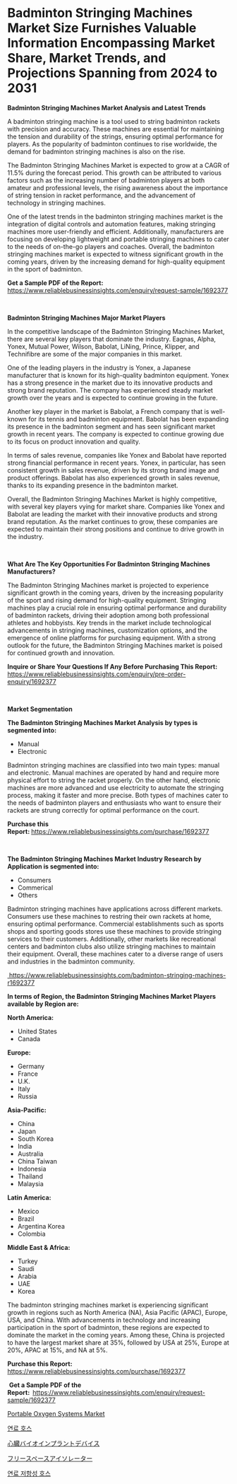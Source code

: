 <p><h1>Badminton Stringing Machines Market Size Furnishes Valuable Information Encompassing Market Share, Market Trends, and Projections Spanning from 2024 to 2031</h1></p><p><strong>Badminton Stringing Machines Market Analysis and Latest Trends</strong></p>
<p><p>A badminton stringing machine is a tool used to string badminton rackets with precision and accuracy. These machines are essential for maintaining the tension and durability of the strings, ensuring optimal performance for players. As the popularity of badminton continues to rise worldwide, the demand for badminton stringing machines is also on the rise.</p><p>The Badminton Stringing Machines Market is expected to grow at a CAGR of 11.5% during the forecast period. This growth can be attributed to various factors such as the increasing number of badminton players at both amateur and professional levels, the rising awareness about the importance of string tension in racket performance, and the advancement of technology in stringing machines.</p><p>One of the latest trends in the badminton stringing machines market is the integration of digital controls and automation features, making stringing machines more user-friendly and efficient. Additionally, manufacturers are focusing on developing lightweight and portable stringing machines to cater to the needs of on-the-go players and coaches. Overall, the badminton stringing machines market is expected to witness significant growth in the coming years, driven by the increasing demand for high-quality equipment in the sport of badminton.</p></p>
<p><strong>Get a Sample PDF of the Report:&nbsp;</strong> <a href="https://www.reliablebusinessinsights.com/enquiry/request-sample/1692377">https://www.reliablebusinessinsights.com/enquiry/request-sample/1692377</a></p>
<p>&nbsp;</p>
<p><strong>Badminton Stringing Machines Major Market Players</strong></p>
<p><p>In the competitive landscape of the Badminton Stringing Machines Market, there are several key players that dominate the industry. Eagnas, Alpha, Yonex, Mutual Power, Wilson, Babolat, LiNing, Prince, Klipper, and Technifibre are some of the major companies in this market.</p><p>One of the leading players in the industry is Yonex, a Japanese manufacturer that is known for its high-quality badminton equipment. Yonex has a strong presence in the market due to its innovative products and strong brand reputation. The company has experienced steady market growth over the years and is expected to continue growing in the future.</p><p>Another key player in the market is Babolat, a French company that is well-known for its tennis and badminton equipment. Babolat has been expanding its presence in the badminton segment and has seen significant market growth in recent years. The company is expected to continue growing due to its focus on product innovation and quality.</p><p>In terms of sales revenue, companies like Yonex and Babolat have reported strong financial performance in recent years. Yonex, in particular, has seen consistent growth in sales revenue, driven by its strong brand image and product offerings. Babolat has also experienced growth in sales revenue, thanks to its expanding presence in the badminton market.</p><p>Overall, the Badminton Stringing Machines Market is highly competitive, with several key players vying for market share. Companies like Yonex and Babolat are leading the market with their innovative products and strong brand reputation. As the market continues to grow, these companies are expected to maintain their strong positions and continue to drive growth in the industry.</p></p>
<p>&nbsp;</p>
<p><strong>What Are The Key Opportunities For Badminton Stringing Machines Manufacturers?</strong></p>
<p><p>The Badminton Stringing Machines market is projected to experience significant growth in the coming years, driven by the increasing popularity of the sport and rising demand for high-quality equipment. Stringing machines play a crucial role in ensuring optimal performance and durability of badminton rackets, driving their adoption among both professional athletes and hobbyists. Key trends in the market include technological advancements in stringing machines, customization options, and the emergence of online platforms for purchasing equipment. With a strong outlook for the future, the Badminton Stringing Machines market is poised for continued growth and innovation.</p></p>
<p><strong>Inquire or Share Your Questions If Any Before Purchasing This Report:</strong> <a href="https://www.reliablebusinessinsights.com/enquiry/pre-order-enquiry/1692377">https://www.reliablebusinessinsights.com/enquiry/pre-order-enquiry/1692377</a></p>
<p>&nbsp;</p>
<p><strong>Market Segmentation</strong></p>
<p><strong>The Badminton Stringing Machines Market Analysis by types is segmented into:</strong></p>
<p><ul><li>Manual</li><li>Electronic</li></ul></p>
<p><p>Badminton stringing machines are classified into two main types: manual and electronic. Manual machines are operated by hand and require more physical effort to string the racket properly. On the other hand, electronic machines are more advanced and use electricity to automate the stringing process, making it faster and more precise. Both types of machines cater to the needs of badminton players and enthusiasts who want to ensure their rackets are strung correctly for optimal performance on the court.</p></p>
<p><strong>Purchase this Report:&nbsp;</strong><a href="https://www.reliablebusinessinsights.com/purchase/1692377">https://www.reliablebusinessinsights.com/purchase/1692377</a></p>
<p>&nbsp;</p>
<p><strong>The Badminton Stringing Machines Market Industry Research by Application is segmented into:</strong></p>
<p><ul><li>Consumers</li><li>Commerical</li><li>Others</li></ul></p>
<p><p>Badminton stringing machines have applications across different markets. Consumers use these machines to restring their own rackets at home, ensuring optimal performance. Commercial establishments such as sports shops and sporting goods stores use these machines to provide stringing services to their customers. Additionally, other markets like recreational centers and badminton clubs also utilize stringing machines to maintain their equipment. Overall, these machines cater to a diverse range of users and industries in the badminton community.</p></p>
<p><a href="https://www.reliablebusinessinsights.com/badminton-stringing-machines-r1692377">&nbsp;https://www.reliablebusinessinsights.com/badminton-stringing-machines-r1692377</a></p>
<p><strong>In terms of Region, the Badminton Stringing Machines Market Players available by Region are:</strong></p>
<p>
    <p> <strong> North America: </strong>
        <ul>
            <li>United States</li>
            <li>Canada</li>
        </ul>
        </p> 
    <p> <strong> Europe: </strong>
        <ul>
            <li>Germany</li>
            <li>France</li>
            <li>U.K.</li>
            <li>Italy</li>
            <li>Russia</li>
        </ul>
        </p> 
    <p> <strong> Asia-Pacific: </strong>
        <ul>
            <li>China</li>
            <li>Japan</li>
            <li>South Korea</li>
            <li>India</li>
            <li>Australia</li>
            <li>China Taiwan</li>
            <li>Indonesia</li>
            <li>Thailand</li>
            <li>Malaysia</li>
        </ul>
        </p> 
    <p> <strong> Latin America: </strong>
        <ul>
            <li>Mexico</li>
            <li>Brazil</li>
            <li>Argentina Korea</li>
            <li>Colombia</li>
        </ul>
        </p> 
    <p> <strong> Middle East & Africa: </strong>
        <ul>
            <li>Turkey</li>
            <li>Saudi</li>
            <li>Arabia</li>
            <li>UAE</li>
            <li>Korea</li>
        </ul>
    </p>
    </p>
<p><p>The badminton stringing machines market is experiencing significant growth in regions such as North America (NA), Asia Pacific (APAC), Europe, USA, and China. With advancements in technology and increasing participation in the sport of badminton, these regions are expected to dominate the market in the coming years. Among these, China is projected to have the largest market share at 35%, followed by USA at 25%, Europe at 20%, APAC at 15%, and NA at 5%.</p></p>
<p><strong>Purchase this Report: </strong><a href="https://www.reliablebusinessinsights.com/purchase/1692377">https://www.reliablebusinessinsights.com/purchase/1692377</a></p>
<p>&nbsp;<strong>Get a Sample PDF of the Report:&nbsp;&nbsp;</strong><a href="https://www.reliablebusinessinsights.com/enquiry/request-sample/1692377">https://www.reliablebusinessinsights.com/enquiry/request-sample/1692377</a></p>
<p><strong></strong></p>
<p><p><a href="https://github.com/marthawweekle/Market-Research-Report-List-1/blob/main/portable-oxygen-systems-market.md">Portable Oxygen Systems Market</a></p><p><a href="https://github.com/berlianaparadilla48/Market-Research-Report-List-1/blob/main/5857284172838.md">연료 호스</a></p><p><a href="https://github.com/LenoraKris2023/Market-Research-Report-List-1/blob/main/6466845160722.md">心臓バイオインプラントデバイス</a></p><p><a href="https://github.com/Fatimaklein1/Market-Research-Report-List-1/blob/main/5784739160721.md">フリースペースアイソレーター</a></p><p><a href="https://github.com/dollarearner151/Market-Research-Report-List-1/blob/main/2471252172837.md">연료 저항성 호스</a></p></p>